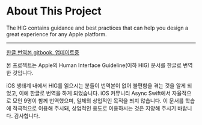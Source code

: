 # About This Project

The HIG contains guidance and best practices that can help you design a great experience for any Apple platform.

***

[한글 번역본 gitbook, 업데이트중](https://human-interface-guidelines.gitbook.io/human-interface-guidelines)

본 프로젝트는 Apple의 Human Interface Guideline(이하 HIG) 문서를 한글로 번역한 것입니다.

iOS 생태계 내에서 HIG를 읽으시는 분들이 번역본이 없어 불편함을 겪는 것을 알게 되었고, 이에 한글로 번역을 하게 되었습니다. iOS 커뮤니티 Async Swift에서 자율적으로 모인 9명이 함께 번역했으며, 일체의 상업적인 목적을 띄지 않습니다. 이 문서를 학습에 적극적으로 이용해 주시돼, 상업적인 용도로 이용하시는 것은 지양해 주시기 바랍니다. 감사합니다.
